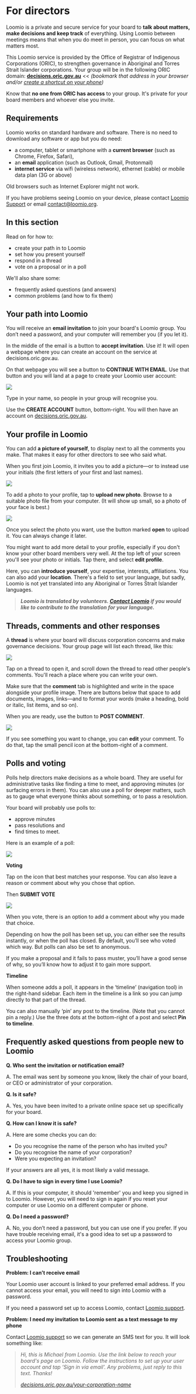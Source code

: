 # For directors

Loomio is a private and secure service for your board to **talk about matters, make decisions and keep track** of everything. Using Loomio between meetings means that when you do meet in person, you can focus on what matters most.

This Loomio service is provided by the Office of Registrar of Indigenous Corporations (ORIC), to strengthen governance in Aboriginal and Torres Strait Islander corporations. Your group will be in the following ORIC domain: **[decisions.oric.gov.au](https://decisions.oric.gov.au)** << *(bookmark that address in your browser and/or [create a shortcut on your phone](https://help.loomio.org/en/user_manual/getting_started/sign-in.html#add-loomio-to-your-smartphone-home-screen))*

Know that **no one from ORIC has access** to your group. It's private for your board members and whoever else you invite.

## Requirements

Loomio works on standard hardware and software. There is no need to download any software or app but you do need:

* a computer, tablet or smartphone with a **current browser** (such as Chrome, Firefox, Safari),
* an **email** application (such as Outlook, Gmail, Protonmail)
* **internet service** via wifi (wireless network), ethernet (cable) or mobile data plan (3G or above)

Old browsers such as Internet Explorer might not work.

If you have problems seeing Loomio on your device, please contact [Loomio Support](https://decisions.oric.gov.au/contact) or email [contact@loomio.org](mailto:contact@loomio.org).

## In this section

Read on for how to:

* create your path in to Loomio
* set how you present yourself
* respond in a thread
* vote on a proposal or in a poll

We'll also share some:

* frequently asked questions (and answers)
* common problems (and how to fix them)


## Your path into Loomio

You will receive an **email invitation** to join your board's Loomio group. You don’t need a password, and your computer will remember you (if you let it).

In the middle of the email is a button to **accept invitation**. Use it! It will open a webpage where you can create an account on the service at decisions.oric.gov.au.

On that webpage you will see a button to **CONTINUE WITH EMAIL**. Use that button and you will land at a page to create your Loomio user account:

![](create-account.png#width-80)

Type in your name, so people in your group will recognise you.

Use the **CREATE ACCOUNT** button, bottom-right. You will then have an account on [decisions.oric.gov.au](https://decisions.oric.gov.au). 

## Your profile in Loomio

You can add **a picture of yourself**, to display next to all the comments you make. That makes it easy for other directors to see who said what. 

When you first join Loomio, it invites you to add a picture—or to instead use your initials (the first letters of your first and last names).

![](set-profile-photo1.png#width-80)

To add a photo to your profile, tap to **upload new photo**. Browse to a suitable photo file from your computer. (It will show up small, so a photo of your face is best.)

![](upload-photo.png#width-80)

Once you select the photo you want, use the button marked **open** to upload it. You can always change it later.

You might want to add more detail to your profile, especially if you don't know your other board members very well. At the top left of your screen you'll see your photo or initials. Tap there, and select **edit profile**. 

Here, you can **introduce yourself**, your expertise, interests, affiliations. You can also add your **location**. There's a field to set your language, but sadly, Loomio is not yet translated into any Aboriginal or Torres Strait Islander languages.

> ***Loomio is translated by volunteers.  [Contact Loomio](https://decisions.oric.gov.au/contact) if you would like to contribute to the translation for your language.***

## Threads, comments and other responses
A **thread** is where your board will discuss corporation concerns and make governance decisions. Your group page will list each thread, like this:

![](thread-list-a.png#width-80)

Tap on a thread to open it, and scroll down the thread to read other people's comments. You'll reach a place where you can write your own.

Make sure that the **comment** tab is highlighted and write in the space alongside your profile image. There are buttons below that space to add documents, images, links—and to format your words (make a heading, bold or italic, list items, and so on).

When you are ready, use the button to **POST COMMENT**.

![](comment.png#width-80)

If you see something you want to change, you can **edit** your comment. To do that, tap the small pencil icon at the bottom-right of a comment.

## Polls and voting
Polls help directors make decisions as a whole board. They are useful for administrative tasks like finding a time to meet, and approving minutes (or surfacing errors in them). You can also use a poll for deeper matters, such as to gauge what everyone thinks about something, or to pass a resolution.

Your board will probably use polls to:
- approve minutes
- pass resolutions and 
- find times to meet.

Here is an example of a poll:

![](invitation-to-vote.png#width-80)

**Voting**

Tap on the icon that best matches your response. You can also leave a reason or comment about why you chose that option.

Then **SUBMIT VOTE**

![](vote-form.png#width-80)

When you vote, there is an option to add a comment about why you made that choice.

Depending on how the poll has been set up, you can either see the results instantly, or when the poll has closed. By default, you’ll see who voted which way.
But polls can also be set to anonymous.

If you make a proposal and it fails to pass muster, you’ll have a good sense of why, so you’ll know how to adjust it to gain more support.

**Timeline**

When someone adds a poll, it appears in the ‘timeline’ (navigation tool) in the right-hand sidebar. Each item in the timeline is a link so you can jump directly to that part of the thread.

You can also manually ‘pin’ any post to the timeline. (Note that you cannot pin a reply.) Use the three dots at the bottom-right of a post and select **Pin to timeline**.

## Frequently asked questions from people new to Loomio

**Q. Who sent the invitation or notification email?**

A. The email was sent by someone you know, likely the chair of your board, or CEO or administrator of your corporation.

**Q. Is it safe?**  

A. Yes, you have been invited to a private online space set up specifically for your board.  

**Q. How can I know it is safe?**

A. Here are some checks you can do:
- Do you recognise the name of the person who has invited you?
- Do you recognise the name of your corporation?
- Were you expecting an invitation?

If your answers are all yes, it is most likely a valid message.

**Q. Do I have to sign in every time I use Loomio?**

A. If this is your computer, it should 'remember' you and keep you signed in to Loomio. However, you will need to sign in again if you reset your computer or use Loomio on a different computer or phone.

**Q. Do I need a password?**

A. No, you don’t need a password, but you can use one if you prefer. If you have trouble receiving email, it's a good idea to set up a password to access your Loomio group.

## Troubleshooting

**Problem: I can’t receive email**

Your Loomio user account is linked to your preferred email address.  If you cannot access your email, you will need to sign into Loomio with a password.

If you need a password set up to access Loomio, contact [Loomio support](https://decisions.oric.gov.au/contact).

**Problem: I need my invitation to Loomio sent as a text message to my phone**

Contact [Loomio support](https://decisions.oric.gov.au/contact) so we can generate an SMS text for you. It will look something like:

> *Hi, this is Michael from Loomio. Use the link below to reach your board's page on Loomio. Follow the instructions to set up your user account and tap ‘Sign in via email’. Any problems, just reply to this text. Thanks!*
> 
> *[decisions.oric.gov.au/your-corporation-name](https://decisions.oric.gov.au)*
